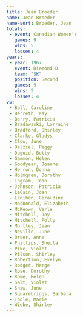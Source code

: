 ```yaml
---
title: Jean Broeder
name: Jean Broeder
name-sort: Broeder, Jean
totals:
 - event: Canadian Women's
   games: 9
   wins: 5
   losses: 4
years:
 - year: 1967
   event: Diamond D
   team: "SK"
   position: Second
   games: 9
   wins: 5
   losses: 4
vs:
 - Ball, Caroline
 - Berreth, Kay
 - Berry, Patricia
 - Bradawaski, Lorraine
 - Bradford, Shirley
 - Clarke, Gladys
 - Clow, June
 - Dalziel, Peggy
 - Duguid, Betty
 - Gammon, Helen
 - Goodyear, Joanne
 - Herron, Donna
 - Holmgren, Dorothy
 - Ingram, Joan
 - Johnson, Patricia
 - LeCain, Joan
 - Lenihan, Geraldine
 - MacDonald, Elizabeth
 - McKeown, Verle
 - Mitchell, Joy
 - Mitchell, Polly
 - Mortley, Jean
 - Neville, June
 - Orser, Anne
 - Phillips, Sheila
 - Pike, Violet
 - Pilson, Shirley
 - Robertson, Evelyn
 - Rodger, Marge
 - Rose, Dorothy
 - Rowe, Helen
 - Salt, Violet
 - Shaw, June
 - Squarebriggs, Barbara
 - Toole, Marie
 - Wiebe, Shirley
---
```

